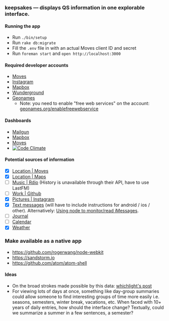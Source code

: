 ### keepsakes — displays QS information in one explorable interface.

#### Running the app
* Run `./bin/setup`
* Run `rake db:migrate`
* Fill the `.env` file in with an actual Moves client ID and secret
* Run `foreman start` and  `open http://localhost:3000`

#### Required developer accounts
* [Moves](https://dev.moves-app.com)
* [Instagram](http://instagram.com/developer)
* [Mapbox](https://www.mapbox.com/developers)
* [Wunderground](http://www.wunderground.com/weather/api)
* [Geonames](http://www.geonames.org)
  * Note: you need to enable "free web services" on the account: [geonames.org/enablefreewebservice](http://www.geonames.org/enablefreewebservice)

#### Dashboards
* [Mailgun](https://mailgun.com/cp?)
* [Mapbox](https://www.mapbox.com/projects)
* [Moves](https://dev.moves-app.com/apps)
* [![Code Climate](https://codeclimate.com/github/ehmorris/keepsakes.png)](https://codeclimate.com/github/ehmorris/keepsakes)

#### Potential sources of information
* [x] [Location | Moves](https://dev.moves-app.com)
* [x] [Location | Maps](https://github.com/aai/mapbox-rails)
* [ ] [Music | Rdio](http://developer.rdio.com) (History is unavailable through their API, have to use LastFM)
* [ ] [Work | Github](http://developer.github.com/v3)
* [x] [Pictures | Instagram](http://instagram.com/developer)
* [x] [Text messages](http://www.ecamm.com/mac/phoneview/) (will have to include instructions for android / ios / other). Alternatively: [Using node to monitor/read iMessages](https://github.com/nicola/node-imessage).
* [ ] [Journal](https://idonethis.com)
* [ ] [Calendar](https://developers.google.com/google-apps/calendar/)
* [x] [Weather](http://www.wunderground.com/weather/api)

### Make available as a native app
* https://github.com/rogerwang/node-webkit
* https://sandstorm.io
* https://github.com/atom/atom-shell

#### Ideas
* On the broad strokes made possible by this data: [whichlight's post](http://blog.whichlight.com/post/65575793300/how-the-entropy-of-personal-behaviors-and-social)
* For viewing lots of days at once, something like day-group summaries could allow someone to find interesting groups of time more easily i.e. seasons, semesters, winter break, vacations, etc. When faced with 10+ years of daily entries, how should the interface change? Textually, could we summarize a summer in a few sentences, a semester?
